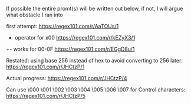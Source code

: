 If possible the entire promt(s) will be written out below, if not, I will argue what obstacle I ran into

first attempt: https://regex101.com/r/AaTOUs/1

+ operator for x00 https://regex101.com/r/kEZyX3/1

+- works for 00-0F https://regex101.com/r/EGgD8u/1

Restated:
using base 256 instead of hex to avoid converting to 256 later: https://regex101.com/r/JHCtzP/1

Actual progress: https://regex101.com/r/JHCtzP/4

Can use \000 \001 \002 \003 \004 \005 \006 \007 for Control characters: https://regex101.com/r/JHCtzP/5
